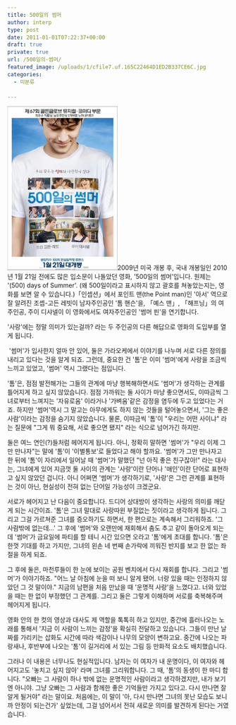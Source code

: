 ```yaml
---
title: 500일의 썸머
author: interp
type: post
date: 2011-01-01T07:22:37+00:00
draft: true
private: true
url: /500일의-썸머/
featured_image: /uploads/1/cfile7.uf.165C22464D1ED2B337CE6C.jpg
categories:
  - 미분류

---
```


  <img src="/uploads/1/cfile7.uf.165C22464D1ED2B337CE6C.jpg" class="alignleft" width="250" height="371" alt="" filename="cfile7.uf.165C22464D1ED2B337CE6C.jpg" filemime="" />2009년 미국 개봉 후, 국내 개봉일인 2010년 1월 21일 전에도 많은 입소문이 나돌았던 영화, '500일의 썸머'입니다. 원제는 '(500) days of Summer'. (왜 500일이라고 표시하지 않고 괄호를 쳐놓았는지는, 영화를 보면 알 수 있습니다.)「인셉션」에서 포인트 맨(the Point man)인 '아서' 역으로 잘 알려진 조셉-고든 레빗이 남자주인공인 '톰 핸슨'을, 「예스 맨」, 「해프닝」의 여주인공, 주이 디샤넬이 이 영화에서도 여자주인공인 '썸머 핀'을 연기합니다.</p> 
  
  <p>
    '사랑'에는 정말 의미가 있는걸까? 라는 두 주인공의 다른 해답으로 영화의 도입부를 열게 됩니다.
  </p>
  
  <p>
    &nbsp;'썸머'가 입사한지 얼마 안 있어, 둘은 가라오케에서 이야기를 나누며 서로 다른 정의를 내리고 있다는 것을 알게 되죠. 그런데, 중요한 건 '톰'은 이미 '썸머'에게 사랑을 조금씩 느끼고 있었고, '썸머' 역시 그랬다는 점입니다.
  </p>
  
  <p>
    '톰'은, 점점 발전해가는 그들의 관계에 마냥 행복해하면서도 '썸머'가 생각하는 관계를 틀어지게 하고 싶지 않았습니다. 점점 가까워는 둘 사이가 마냥 좋으면서도, 이따금씩 그녀로부터 느껴지는 '자유로움' 이라거나 '가벼움'같은 감정을 염두에 두고 있었다는 거죠. 하지만 '썸머'역시 그 말고는 아무에게도 하지 않는 것들을 털어놓으면서, '그는 좋은 사람'이라는 감정을 숨기지 않았습니다. 물론, 이따금씩 '톰'이 "우리는 어떤 사이냐" 라는 질문에 "그게 뭐 중요해, 서로 좋으면 됐지" 라는 식으로 넘어가긴 하지만.
  </p>
  
  <p>
    둘은 여느 연인(?)들처럼 헤어지게 됩니다. 아니, 정확히 말하면 '썸머'가 "우리 이제 그만 만나자"는 말에 '톰'이 '이별통보'로 들었다고 해야 할까요. '썸머'가 그만 만나자고 한 뒤에 '톰'이 자리에서 일어날 때 '썸머'가 말했던 "넌 아직 좋은 친구잖아!" 라는 대사는, 그녀에게 있어 지금껏 둘 사이의 관계는 '사랑'이란 단어나 '애인'이란 단어로 표현하고 싶지 않았던 겁니다. 아니 어쩌면 '썸머'가 생각하기로, '사랑'은 그런 관계를 표현하는 것이 아닌, 현실성이 전혀 없는 단어일 가능성이 크겠군요.
  </p>
  
  <p>
    서로가 헤어지고 난 다음이 중요합니다. 드디어 상대방이 생각하는 사랑의 의미를 깨닫게 되는 시간이죠. '톰'은 그녀 말대로 사랑따윈 부질없는 짓이라고 생각하게 됩니다. 그리고 그걸 가르쳐준 그녀를 증오하기도 하면서, 한 편으로는 계속해서 그리워하죠. '그 사람밖에 없는데&#8230;' 그 후에 '썸머'와 오랜만에 재회해서 춤도 추고 같이 돌아오게 되는데 '썸머'가 금요일에 파티를 할 테니 시간 있으면 오라고 '톰'에게 초대를 합니다. '톰'은 한껏 기대를 하고 가지만, 그녀의 왼손 네 번째 손가락에 끼워진 반지를 보고 한 없는 좌절을 하게 되죠.
  </p>
  
  <p>
    그 후에 둘은, 마천루들이 한 눈에 보이는 공원 벤치에서 다시 재회를 합니다. 그리고 '썸머'가 이야기하죠. "어느 날 아침에 눈을 떠 보니 알게 됐어. 너랑 있을 때는 인정하지 않았던 그 것 말이야." 지금의 남편을 처음 만났을 때 '운명적 사랑'을 느꼈다고. 너와 있었을 때는 한 없이 부정했던 그 관계를. 그리고 둘은 그렇게 이해하며 서로를 축복해주며 헤어지게 됩니다.
  </p>
  
  <p>
    영화 안의 한 컷의 영상과 대사도 제 역할을 톡톡히 하고 있지만, 중간에 흘러나오는 노래를 통해서 '지금 이 사람이 느끼는 감정'을 확실히 전달하고 있습니다. 그들이 만난 날짜를 가리키는 삽화도 시간에 따라 색감이나 나무의 모양이 변하고요. 중간에 나오는 파랑새나, 후반부에 나오는 '톰'이 길거리에 서 있는 그림 등 만화적 요소도 배치했습니다.
  </p>
  
  <p>
    그러나 이 내용은 너무나도 현실적입니다. 남자는 이 여자가 내 운명이다, 이 여자와 헤어지고도 '놓치고 싶지 않아' 라며 그녀를 그리워합니다. 그 때, '톰'의 동생이 한 마디 합니다. "오빠는 그 사람이 하나 밖에 없는 운명적인 사람이라고 생각하겠지만, 내가 보기엔 아니야. 그냥 오빠는 그 사람과 함께한 좋은 기억들만 가지고 있다고. 다시 만나면 잘 알게 될거야" 라는 말이요. 처음에는, 이 말이 '아, 다시 만나면 그녀의 못난 모습도 보니까 안정이 되는건가' 싶었는데, 그걸 넘어서서 전혀 새로운 의미를 발견하게 된다는 거였습니다.
  </p>
